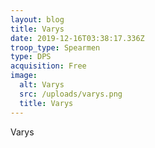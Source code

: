 ```yaml
---
layout: blog
title: Varys
date: 2019-12-16T03:38:17.336Z
troop_type: Spearmen
type: DPS
acquisition: Free
image:
  alt: Varys
  src: /uploads/varys.png
  title: Varys
---
```

Varys
